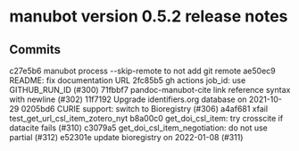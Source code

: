 manubot version 0.5.2 release notes
===================================

Commits
-------

c27e5b6 manubot process --skip-remote to not add git remote
ae50ec9 README: fix documentation URL
2fc85b5 gh actions job_id: use GITHUB_RUN_ID (#300)
71fbbf7 pandoc-manubot-cite link reference syntax with newline (#302)
11f7192 Upgrade identifiers.org database on 2021-10-29
0205bd6 CURIE support: switch to Bioregistry (#306)
a4af681 xfail test_get_url_csl_item_zotero_nyt
b8a00c0 get_doi_csl_item: try crosscite if datacite fails (#310)
c3079a5 get_doi_csl_item_negotiation: do not use partial (#312)
e52301e update bioregistry on 2022-01-08 (#311)
